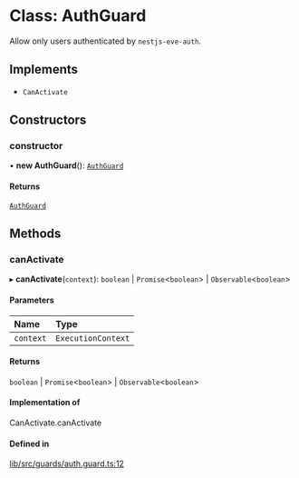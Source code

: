 # Class: AuthGuard

Allow only users authenticated by `nestjs-eve-auth`.

## Implements

- `CanActivate`

## Constructors

### constructor

• **new AuthGuard**(): [`AuthGuard`](AuthGuard.md)

#### Returns

[`AuthGuard`](AuthGuard.md)

## Methods

### canActivate

▸ **canActivate**(`context`): `boolean` \| `Promise`\<`boolean`\> \| `Observable`\<`boolean`\>

#### Parameters

| Name | Type |
| :------ | :------ |
| `context` | `ExecutionContext` |

#### Returns

`boolean` \| `Promise`\<`boolean`\> \| `Observable`\<`boolean`\>

#### Implementation of

CanActivate.canActivate

#### Defined in

[lib/src/guards/auth.guard.ts:12](https://github.com/joonashak/nestjs-eve-auth/blob/2fa8073/lib/src/guards/auth.guard.ts#L12)
